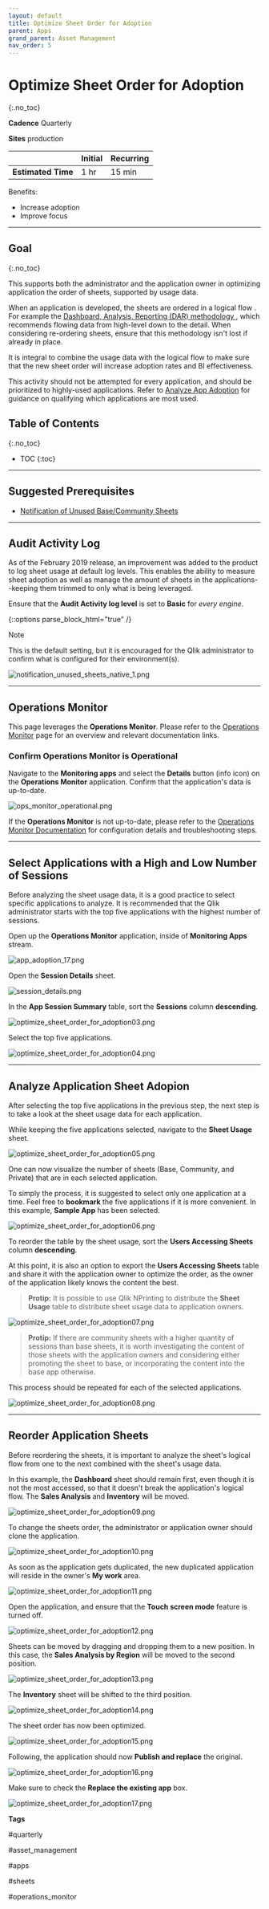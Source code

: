```yaml
---
layout: default
title: Optimize Sheet Order for Adoption
parent: Apps
grand_parent: Asset Management
nav_order: 5
---
```


# Optimize Sheet Order for Adoption
{:.no_toc}

**Cadence** <span class="label cadence">Quarterly</span>

**Sites** <span class="label prod">production</span>

|                                  		                    | Initial | Recurring |
|---------------------------------------------------------|---------|-----------|
| <i class="far fa-clock fa-sm"></i> **Estimated Time**   | 1 hr    | 15 min    |

Benefits:

  - Increase adoption
  - Improve focus
  
-------------------------

## Goal
{:.no_toc}

This supports both the administrator and the application owner in optimizing application the order of sheets, supported by usage data. 

When an application is developed, the sheets are ordered in a logical flow . For example the [Dashboard, Analysis, Reporting (DAR) methodology ](https://community.qlik.com/t5/Qlik-Design-Blog/DAR-methodology/ba-p/1466733), which recommends flowing data from high-level down to the detail. When considering re-ordering sheets, ensure that this methodology isn't lost if already in place.

It is integral to combine the usage data with the logical flow to make sure that the new sheet order will increase adoption rates and BI effectiveness.

This activity should not be attempted for every application, and should be prioritized to highly-used applications. Refer to [Analyze App Adoption](analyze_app_adoption.md) for guidance on qualifying which applications are  most used.

## Table of Contents
{:.no_toc}

* TOC
{:toc}

-------------------------

## Suggested Prerequisites

- [Notification of Unused Base/Community Sheets](notification_unused_sheets.md)

-------------------------

## Audit Activity Log

As of the February 2019 release, an improvement was added to the product to log sheet usage at default log levels. This enables the ability to measure sheet adoption as well as manage the amount of sheets in the applications--keeping them trimmed to only what is being leveraged.

Ensure that the **Audit Activity log level** is set to **Basic** for _every engine_.

{::options parse_block_html="true" /}
<div class="card">
<div class="card-header">
<i class="fas fa-exclamation-circle fa-sm"></i> Note
</div>
<div class="card-body">
<p>This is the default setting, but it is encouraged for the Qlik administrator to confirm what is configured for their environment(s).</p>
</div>
</div>

![notification_unused_sheets_native_1.png](images/notification_unused_sheets_native_1.png)

-------------------------

## Operations Monitor

This page leverages the **Operations Monitor**. Please refer to the [Operations Monitor](../../tooling/operations_monitor.md) page for an overview and relevant documentation links.

### Confirm Operations Monitor is Operational

Navigate to the **Monitoring apps** and select the **Details** button (info icon) on the **Operations Monitor** application. Confirm that the application's data is up-to-date.

![ops_monitor_operational.png](images/ops_monitor_operational.png)

If the **Operations Monitor** is not up-to-date, please refer to the [Operations Monitor Documentation](../../tooling/operations_monitor.md#documentation) for configuration details and troubleshooting steps.

-------------------------

## Select Applications with a High and Low Number of Sessions

Before analyzing the sheet usage data, it is a good practice to select specific applications to analyze. It is recommended that the Qlik administrator starts with the top five applications with the highest number of sessions.

Open up the **Operations Monitor** application, inside of **Monitoring Apps** stream.

![app_adoption_17.png](images/app_adoption_17.png)

Open the **Session Details** sheet.

![session_details.png](images/session_details.png)

In the **App Session Summary** table, sort the **Sessions** column **descending**.

![optimize_sheet_order_for_adoption03.png](images/optimize_sheet_order_for_adoption03.png)

Select the top five applications.

![optimize_sheet_order_for_adoption04.png](images/optimize_sheet_order_for_adoption04.png)

-----------------------

## Analyze Application Sheet Adopion

After selecting the top five applications in the previous step, the next step is to take a look at the sheet usage data for each application.

While keeping the five applications selected, navigate to the **Sheet Usage** sheet.

![optimize_sheet_order_for_adoption05.png](images/optimize_sheet_order_for_adoption05.png)

One can now visualize the number of sheets (Base, Community, and Private) that are in each selected application.

To simply the process, it is suggested to select only one application at a time. Feel free to **bookmark** the five applications if it is more convenient. In this example, **Sample App** has been selected.

![optimize_sheet_order_for_adoption06.png](images/optimize_sheet_order_for_adoption06.png)

To reorder the table by the sheet usage, sort the **Users Accessing Sheets** column **descending**.

At this point, it is also an option to export the **Users Accessing Sheets** table and share it with the application owner to optimize the order, as the owner of the application likely knows the content the best.

> **Protip:**
> It is possible to use Qlik NPrinting to distribute the **Sheet Usage** table to distribute sheet usage data to application owners.

![optimize_sheet_order_for_adoption07.png](images/optimize_sheet_order_for_adoption07.png)

> **Protip:**
> If there are community sheets with a higher quantity of sessions than base sheets, it is worth investigating the content of those sheets with the application owners and considering either promoting the sheet to base, or incorporating the content into the base app otherwise.

This process should be repeated for each of the selected applications.

![optimize_sheet_order_for_adoption08.png](images/optimize_sheet_order_for_adoption08.png)


-------------------------

## Reorder Application Sheets

Before reordering the sheets, it is important to analyze the sheet's logical flow from one to the next combined with the sheet's usage data.

In this example, the **Dashboard** sheet should remain first, even though it is not the most accessed, so that it doesn't break the application's logical flow. The **Sales Analysis** and **Inventory** will be moved.


![optimize_sheet_order_for_adoption09.png](images/optimize_sheet_order_for_adoption09.png)

To change the sheets order, the administrator or application owner should clone the application.

![optimize_sheet_order_for_adoption10.png](images/optimize_sheet_order_for_adoption10.png)

As soon as the application gets duplicated, the new duplicated application will reside in the owner's **My work** area.

![optimize_sheet_order_for_adoption11.png](images/optimize_sheet_order_for_adoption11.png)

Open the application, and ensure that the **Touch screen mode** feature is turned off.

![optimize_sheet_order_for_adoption12.png](images/optimize_sheet_order_for_adoption12.png)

Sheets can be moved by dragging and dropping them to a new position. In this case, the **Sales Analysis by Region** will be moved to the second position.

![optimize_sheet_order_for_adoption13.png](images/optimize_sheet_order_for_adoption13.png)

The **Inventory** sheet will be shifted to the third position.

![optimize_sheet_order_for_adoption14.png](images/optimize_sheet_order_for_adoption14.png)

The sheet order has now been optimized.

![optimize_sheet_order_for_adoption15.png](images/optimize_sheet_order_for_adoption15.png)

Following, the application should now **Publish and replace** the original.

![optimize_sheet_order_for_adoption16.png](images/optimize_sheet_order_for_adoption16.png)

Make sure to check the **Replace the existing app** box.

![optimize_sheet_order_for_adoption17.png](images/optimize_sheet_order_for_adoption17.png)

**Tags**

#quarterly

#asset_management

#apps

#sheets

#operations_monitor

&nbsp;
